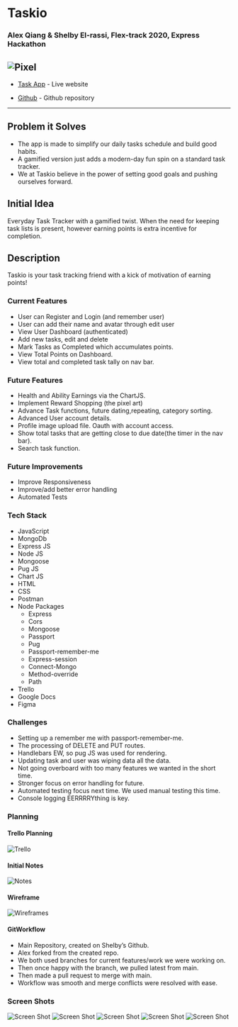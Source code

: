 # Taskio

### Alex Qiang & Shelby El-rassi, Flex-track 2020, Express Hackathon

![Pixel](public/images/bolt.png)
-----

* [Task App]( https://sleepy-falls-92191.herokuapp.com/home) - Live website

* [Github](https://github.com/Shelby219/express_hackathon) - Github repository

-----

## Problem it Solves

- The app is made to simplify our daily tasks schedule and build good habits.
- A gamified version just adds a modern-day fun spin on a standard task tracker.
- We at Taskio believe in the power of setting good goals and pushing ourselves forward.

## Initial Idea

Everyday Task Tracker with a gamified twist. When the need for keeping task lists is present, however earning points is extra incentive for completion. 

## Description

Taskio is your task tracking friend with a kick of motivation of earning points! 


### Current Features

- User can Register and Login (and
remember user)
- User can add their name and avatar
through edit user
- View User Dashboard (authenticated)
- Add new tasks, edit and delete
- Mark Tasks as Completed which
accumulates points.
- View Total Points on Dashboard.
- View total and completed task tally on
nav bar.

### Future Features

- Health and Ability Earnings via the ChartJS.
- Implement Reward Shopping (the pixel art)
- Advance Task functions, future dating,repeating, category sorting.
- Advanced User account details.
- Profile image upload file. Oauth with account access.
- Show total tasks that are getting close to due date(the timer in the nav bar).
- Search task function.

### Future Improvements

- Improve Responsiveness
- Improve/add better error handling
- Automated Tests

### Tech Stack

- JavaScript
- MongoDb
- Express JS
- Node JS
- Mongoose
- Pug JS
- Chart JS
- HTML
- CSS
- Postman
- Node Packages
    - Express
    - Cors
    - Mongoose
    - Passport
    - Pug
    - Passport-remember-me
    - Express-session
    - Connect-Mongo
    - Method-override
    - Path
- Trello
- Google Docs
- Figma 


### Challenges

- Setting up a remember me with passport-remember-me.
- The processing of DELETE and PUT routes.
- Handlebars EW, so pug JS was used for rendering.
- Updating task and user was wiping data all the data.
- Not going overboard with too many features we wanted in the short time.
- Stronger focus on error handling for future.
- Automated testing focus next time. We used manual testing this time.
- Console logging EERRRRYthing is key.

### Planning

#### Trello Planning 
![Trello](docs/Trello.png)

#### Initial Notes
![Notes](docs/Notes.png)

#### Wireframe
![Wireframes](docs/Wireframe.png)

#### GitWorkflow
- Main Repository, created on Shelby’s Github.
- Alex forked from the created repo.
- We both used branches for current features/work we were working on.
- Then once happy with the branch, we pulled latest from main.
- Then made a pull request to merge with main.
- Workflow was smooth and merge conflicts were resolved with ease.

### Screen Shots
![Screen Shot](docs/shot1.png)
![Screen Shot](docs/shot2.png)
![Screen Shot](docs/shot3.png)
![Screen Shot](docs/shot4.png)
![Screen Shot](docs/shot5.png)


